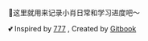 🥳这里就用来记录小肖日常和学习进度吧～

💕 Inspired by [777](https://xiaoqizhang.com/) , Created by [Gitbook](https://www.gitbook.com/)

